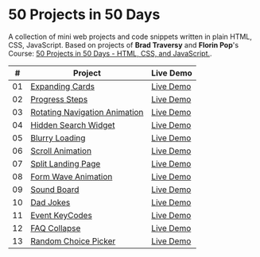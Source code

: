 # 50 Projects in 50 Days

A collection of mini web projects and code snippets written in plain HTML, CSS, JavaScript.
Based on projects of **Brad Traversy** and **Florin Pop**'s Course: [50 Projects in 50 Days - HTML, CSS, and JavaScript.](https://50projects50days.com/).

|  # | Project | Live Demo |
| :-:| ------- | -------   | 
| 01 | [Expanding Cards]() | [Live Demo]() | 
| 02 | [Progress Steps]() | [Live Demo]() | 
| 03 |  [Rotating Navigation Animation]()  | [Live Demo]() | 
| 04 | [Hidden Search Widget]() | [Live Demo]() | 
| 05 | [Blurry Loading]() | [Live Demo]() | 
| 06 | [Scroll Animation]() | [Live Demo]() | 
| 07 | [Split Landing Page]() | [Live Demo]() | 
| 08 | [Form Wave Animation]() | [Live Demo]() | 
| 09 | [Sound Board]() | [Live Demo]() | 
| 10 | [Dad Jokes]() | [Live Demo]() | 
| 11 | [Event KeyCodes]() | [Live Demo]() | 
| 12 | [FAQ Collapse]() | [Live Demo]() | 
| 13 | [Random Choice Picker]() | [Live Demo]() | 


